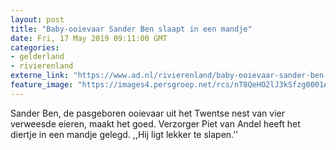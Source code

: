 ```yaml
---
layout: post
title: "Baby-ooievaar Sander Ben slaapt in een mandje"
date: Fri, 17 May 2019 09:11:00 GMT
categories: 
- gelderland 
- rivierenland 
externe_link: "https://www.ad.nl/rivierenland/baby-ooievaar-sander-ben-slaapt-in-een-mandje~a42a8912/"
feature_image: "https://images4.persgroep.net/rcs/nT8QeHO2lJ3kSfzg0001AUrUT0g/diocontent/148591217/_fitwidth/400/?appId=21791a8992982cd8da851550a453bd7f&quality=0.7"
---
```


Sander Ben, de pasgeboren ooievaar uit het Twentse nest van vier verweesde eieren, maakt het goed. Verzorger Piet van Andel heeft het diertje in een mandje gelegd. ,,Hij ligt lekker te slapen.’’
